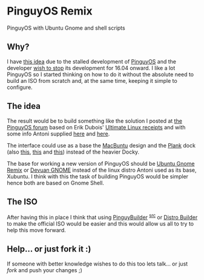 # PinguyOS Remix
PinguyOS with Ubuntu Gnome and shell scripts

## Why?
I have [this idea](http://forum.pinguyos.com/Thread-The-future-of-PinguyOS) due to the stalled development of [PinguyOS](http://pinguyos.com "Linux distro by Antoni Norman") and the developer [wish to stop](http://forum.pinguyos.com/Thread-Thinking-of-killing-off-Pinguy-OS "Thinking of killing PinguyOS thread, last heard in Sept 2016") its development for 16.04 onward. I like a lot PinguyOS so I started thinking on how to do it without the absolute need to build an ISO from scratch and, at the same time, keeping it simple to configure.

## The idea
The result would be to build something like the solution I posted at [the PinguyOS forum](http://forum.pinguyos.com/Thread-Thinking-of-killing-off-Pinguy-OS?pid=35147#pid35147) based on Erik Dubois' [Ultimate Linux receipts](https://github.com/erikdubois/Ultimate-Linux-Mint-18.1-Cinnamon) and with some info Antoni supplied [here](http://forum.pinguyos.com/Thread-PinguyOS-METAPACKAGE?pid=34132#pid34132) and [here](http://forum.pinguyos.com/Thread-PinguyOS-14-04-4-1-Pinguy-Builder-Update?pid=34833#pid34833).

The interface could use as a base the [MacBuntu](http://www.noobslab.com/2016/04/macbuntu-1604-transformation-pack-for.html) design and the [Plank](https://wiki.archlinux.org/index.php/Plank) dock (also [this](https://github.com/deepsidhu1313/plank_multi-dock_on_multi-display_solution), [this](http://www.webupd8.org/2016/03/lightweight-dock-plank-0110-released.html) and [this](http://www.fosslinux.com/478/how-to-add-folders-and-group-apps-to-the-plank-in-elementary-os.htm)) instead of the heavier Docky.

The base for working a new version of PinguyOS should be [Ubuntu Gnome Remix](https://ubuntugnome.org/) or [Devuan GNOME](https://devuan.org) instead of the linux distro Antoni used as its base, Xubuntu. I think with this the task of building PinguyOS would be simpler hence both are based on Gnome Shell.

## The ISO
After having this in place I think that using [PinguyBuilder](http://pinguyos.com/2015/09/pinguy-builder-an-app-to-backupremix-buntu/) <sup>[src](https://sourceforge.net/projects/pinguy-os/files/ISO_Builder/ "Must be version 4.3.x")</sup> or [Distro Builder](https://github.com/maximstewart/Distro-Builder) to make the official ISO would be easier and this would allow us all to try to help this move forward.

## Help... or just fork it :)
If someone with better knowledge wishes to do this too lets talk... or just *fork* and push your changes ;)
